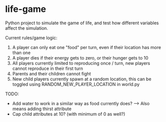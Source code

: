 # life-game
Python project to simulate the game of life, and test how different variables affect the simulation.

Current rules/game logic:
1. A player can only eat one "food" per turn, even if their location has more than one
2. A player dies if their energy gets to zero, or their hunger gets to 10
3. All players currently limited to reproducing once / turn, new players cannot reproduce in their first turn
4. Parents and their children cannot fight
5. New child players currently spawn at a random location, this can be toggled using RANDOM_NEW_PLAYER_LOCATION in world.py

TODO:
- Add water to work in a similar way as food currently does? --> Also means adding thirst attribute
- Cap child attributes at 10? (with minimum of 0 as well?)
